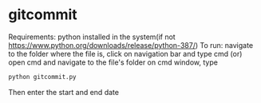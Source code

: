 # gitcommit
Requirements: python installed in the system(if not https://www.python.org/downloads/release/python-387/)
To run:
navigate to the folder where the file is, click on navigation bar and type cmd
(or)
open cmd and navigate to the file's folder
on cmd window, type
```python
python gitcommit.py
```
Then enter the start and end date

